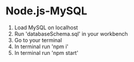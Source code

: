 # Node.js-MySQL

1. Load MySQL on localhost
2. Run 'databaseSchema.sql' in your workbench
3. Go to your terminal
4. In terminal run 'npm i'
5. In terminal run 'npm start'
